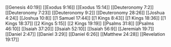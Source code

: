 [[Genesis 40:19]]
[[Exodus 9:16]]
[[Exodus 15:14]]
[[Deuteronomy 7:2]]
[[Deuteronomy 7:23]]
[[Deuteronomy 9:2]]
[[Deuteronomy 28:26]]
[[Joshua 4:24]]
[[Joshua 10:8]]
[[1 Samuel 17:44]]
[[1 Kings 8:43]]
[[1 Kings 18:36]]
[[1 Kings 18:37]]
[[2 Kings 5:15]]
[[2 Kings 19:19]]
[[Psalms 31:8]]
[[Psalms 46:10]]
[[Isaiah 37:20]]
[[Isaiah 52:10]]
[[Isaiah 56:9]]
[[Jeremiah 19:7]]
[[Daniel 2:47]]
[[Daniel 3:29]]
[[Daniel 6:26]]
[[Matthew 24:28]]
[[Revelation 19:17]]
